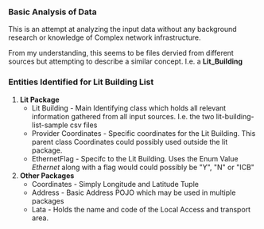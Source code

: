 ### Basic Analysis of Data
This is an attempt at analyzing the input data without any background research or knowledge of Complex network infrastructure.

From my understanding, this seems to be files dervied from different sources but attempting to describe a similar concept. I.e. a **Lit_Building**


### Entities Identified for Lit Building List

1.  **Lit Package** 
	* Lit Building - Main Identifying class which holds all relevant information gathered from all input sources. I.e. the two lit-building-list-sample csv files
	* Provider Coordinates - Specific coordinates for the Lit Building. This parent class Coordinates could possibly used outside the lit package.
	* EthernetFlag - Specifc to the Lit Building. Uses the Enum Value *Ethernet* along with a flag would could possibly be "Y", "N" or "ICB"
2.  **Other Packages**
	* Coordinates - Simply Longitude and Latitude Tuple
	* Address - Basic Address POJO which may be used in multiple packages
	* Lata - Holds the name and code of the Local Access and transport area.

